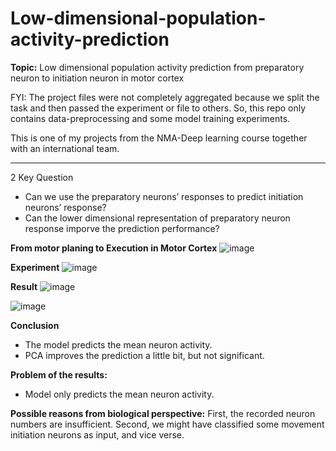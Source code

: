 # Low-dimensional-population-activity-prediction

**Topic:** Low dimensional population activity prediction from preparatory neuron to initiation neuron 
in motor cortex

FYI: The project files were not completely aggregated because we split the task and then passed the experiment or file to others. So, this repo only contains data-preprocessing and some model training experiments.

This is one of my projects from the NMA-Deep learning course together with an international team.

------------------

2 Key Question

- Can we use the preparatory neurons’ responses to predict initiation neurons’ response?
- Can the lower dimensional representation of preparatory neuron response imporve the prediction performance?

**From motor planing to Execution in Motor Cortex**
![image](https://user-images.githubusercontent.com/66479775/140597422-8ee86dcd-6a05-437d-9d35-75e32c5019df.png)

**Experiment**
![image](https://user-images.githubusercontent.com/66479775/140597433-5a218a12-760a-451b-944d-cbc755666526.png)

**Result**
![image](https://user-images.githubusercontent.com/66479775/140597441-7902d512-db2c-4492-a24a-2c834a827441.png)

![image](https://user-images.githubusercontent.com/66479775/140597449-07be0c48-d779-4106-a07b-f5c7d4e4ecfc.png)


**Conclusion**
- The model predicts the mean neuron activity.
- PCA improves the prediction a little bit, but not significant.

**Problem of the results:**
- Model only predicts the mean neuron activity.

**Possible reasons from biological perspective:**
First, the recorded neuron numbers are insufficient.
Second, we might have classified some movement initiation neurons as input, and vice verse.
